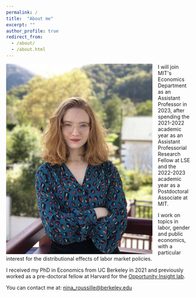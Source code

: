 ```yaml
---
permalink: /
title:  "About me"
excerpt: ""
author_profile: true
redirect_from: 
  - /about/
  - /about.html
---
```

<!-- <img src=https://github.com/ninaroussille/ninaroussille.github.io/tree/master/images/profile.jpg style="width:540px;height:740px;"> -->

<!--![github small](/images/profile.jpg) -->
<img src="/images/profile.jpg" alt="drawing" width="400" height="520" style="float: left; padding-right:15px"/>  I will join MIT's Economics Department as an Assistant Professor in 2023, after spending the 2021-2022 academic year as an Assistant Professorial Research Fellow at LSE and the 2022-2023 academic year as a Postdoctoral Associate at MIT. <br>

 I work on topics in labor, gender and public economics, with a particular interest for the distributional effects of labor market policies.  <br>

I received my PhD in Economics from UC Berkeley in 2021 and previously worked as a pre-doctoral fellow at Harvard for the [Opportunity Insight lab](https://opportunityinsights.org/).
<br>


You can contact me at: [nina_roussille@berkeley.edu](mailto:nina_roussille@berkeley.edu)
